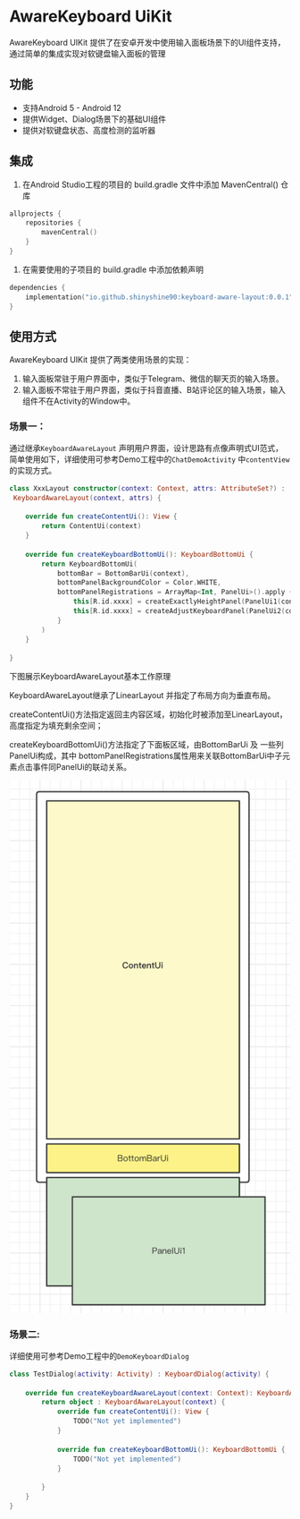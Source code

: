 # AwareKeyboard  UiKit

AwareKeyboard UIKit 提供了在安卓开发中使用输入面板场景下的UI组件支持，通过简单的集成实现对软键盘输入面板的管理

## 功能

- 支持Android 5 - Android 12
- 提供Widget、Dialog场景下的基础UI组件
- 提供对软键盘状态、高度检测的监听器

## 集成

1. 在Android Studio工程的项目的 build.gradle 文件中添加 MavenCentral() 仓库

```kotlin
allprojects {
    repositories {
        mavenCentral()
    }
}
```

1. 在需要使用的子项目的 build.gradle 中添加依赖声明

```kotlin
dependencies {
    implementation("io.github.shinyshine90:keyboard-aware-layout:0.0.1")
}
```

## 使用方式

AwareKeyboard UIKit 提供了两类使用场景的实现：

1. 输入面板常驻于用户界面中，类似于Telegram、微信的聊天页的输入场景。
2. 输入面板不常驻于用户界面，类似于抖音直播、B站评论区的输入场景，输入组件不在Activity的Window中。

### 场景一：

通过继承`KeyboardAwareLayout` 声明用户界面，设计思路有点像声明式UI范式，简单使用如下，详细使用可参考Demo工程中的`ChatDemoActivity` 中`contentView`的实现方式。

```kotlin
class XxxLayout constructor(context: Context, attrs: AttributeSet?) :
 KeyboardAwareLayout(context, attrs) {
    
    override fun createContentUi(): View {
        return ContentUi(context)
    }

    override fun createKeyboardBottomUi(): KeyboardBottomUi {
        return KeyboardBottomUi(
            bottomBar = BottomBarUi(context),
            bottomPanelBackgroundColor = Color.WHITE,
            bottomPanelRegistrations = ArrayMap<Int, PanelUi>().apply {
                this[R.id.xxxx] = createExactlyHeightPanel(PanelUi1(context), 500)
                this[R.id.xxxx] = createAdjustKeyboardPanel(PanelUi2(context))
            }
        )
    }
    
}
```

下图展示KeyboardAwareLayout基本工作原理

KeyboardAwareLayout继承了LinearLayout 并指定了布局方向为垂直布局。

createContentUi()方法指定返回主内容区域，初始化时被添加至LinearLayout，高度指定为填充剩余空间；

createKeyboardBottomUi()方法指定了下面板区域，由BottomBarUi 及 一些列PanelUi构成，其中
bottomPanelRegistrations属性用来关联BottomBarUi中子元素点击事件同PanelUi的联动关系。

![Untitled](screenshots/layout_arch.png)

### 场景二:

详细使用可参考Demo工程中的`DemoKeyboardDialog`

```kotlin
class TestDialog(activity: Activity) : KeyboardDialog(activity) {
    
    override fun createKeyboardAwareLayout(context: Context): KeyboardAwareLayout {
        return object : KeyboardAwareLayout(context) {
            override fun createContentUi(): View {
                TODO("Not yet implemented")
            }

            override fun createKeyboardBottomUi(): KeyboardBottomUi {
                TODO("Not yet implemented")
            }

        }
    }
}
```